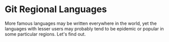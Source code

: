 # Git Regional Languages

More famous languages may be written everywhere 
in the world, yet the languages with lesser users 
may probably tend to be epidemic or popular 
in some particular regions. Let's find out.